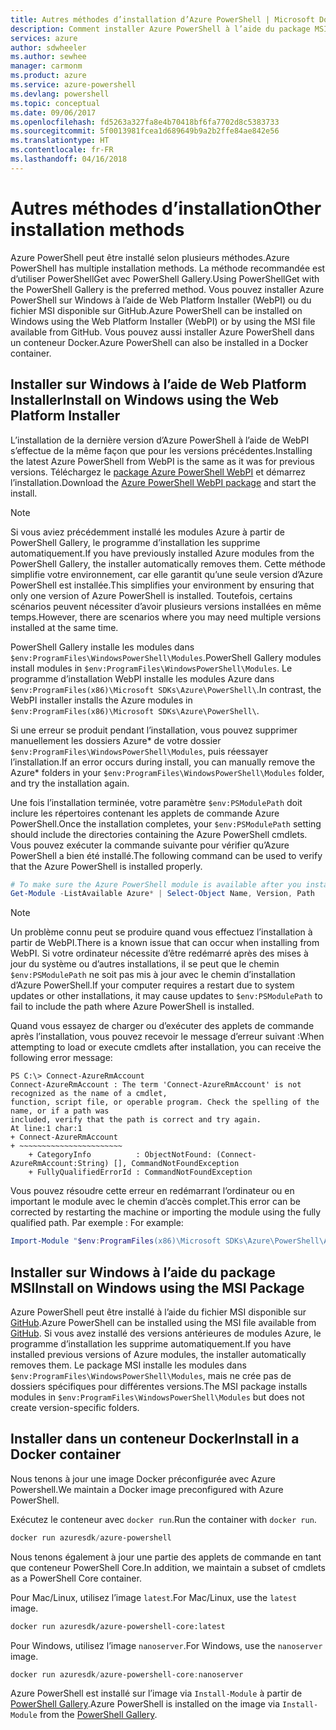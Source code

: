 ```yaml
---
title: Autres méthodes d’installation d’Azure PowerShell | Microsoft Docs
description: Comment installer Azure PowerShell à l’aide du package MSI ou de Web Platform Installer.
services: azure
author: sdwheeler
ms.author: sewhee
manager: carmonm
ms.product: azure
ms.service: azure-powershell
ms.devlang: powershell
ms.topic: conceptual
ms.date: 09/06/2017
ms.openlocfilehash: fd5263a327fa8e4b70418bf6fa7702d8c5383733
ms.sourcegitcommit: 5f0013981fcea1d689649b9a2b2ffe84ae842e56
ms.translationtype: HT
ms.contentlocale: fr-FR
ms.lasthandoff: 04/16/2018
---
```

# <a name="other-installation-methods"></a><span data-ttu-id="14add-103">Autres méthodes d’installation</span><span class="sxs-lookup"><span data-stu-id="14add-103">Other installation methods</span></span>

<span data-ttu-id="14add-104">Azure PowerShell peut être installé selon plusieurs méthodes.</span><span class="sxs-lookup"><span data-stu-id="14add-104">Azure PowerShell has multiple installation methods.</span></span> <span data-ttu-id="14add-105">La méthode recommandée est d’utiliser PowerShellGet avec PowerShell Gallery.</span><span class="sxs-lookup"><span data-stu-id="14add-105">Using PowerShellGet with the PowerShell Gallery is the preferred method.</span></span> <span data-ttu-id="14add-106">Vous pouvez installer Azure PowerShell sur Windows à l’aide de Web Platform Installer (WebPI) ou du fichier MSI disponible sur GitHub.</span><span class="sxs-lookup"><span data-stu-id="14add-106">Azure PowerShell can be installed on Windows using the Web Platform Installer (WebPI) or by using the MSI file available from GitHub.</span></span> <span data-ttu-id="14add-107">Vous pouvez aussi installer Azure PowerShell dans un conteneur Docker.</span><span class="sxs-lookup"><span data-stu-id="14add-107">Azure PowerShell can also be installed in a Docker container.</span></span>

## <a name="install-on-windows-using-the-web-platform-installer"></a><span data-ttu-id="14add-108">Installer sur Windows à l’aide de Web Platform Installer</span><span class="sxs-lookup"><span data-stu-id="14add-108">Install on Windows using the Web Platform Installer</span></span>

<span data-ttu-id="14add-109">L’installation de la dernière version d’Azure PowerShell à l’aide de WebPI s’effectue de la même façon que pour les versions précédentes.</span><span class="sxs-lookup"><span data-stu-id="14add-109">Installing the latest Azure PowerShell from WebPI is the same as it was for previous versions.</span></span>
<span data-ttu-id="14add-110">Téléchargez le [package Azure PowerShell WebPI](http://aka.ms/webpi-azps) et démarrez l’installation.</span><span class="sxs-lookup"><span data-stu-id="14add-110">Download the [Azure PowerShell WebPI package](http://aka.ms/webpi-azps) and start the install.</span></span>

> [!NOTE]
> <span data-ttu-id="14add-111">Si vous aviez précédemment installé les modules Azure à partir de PowerShell Gallery, le programme d’installation les supprime automatiquement.</span><span class="sxs-lookup"><span data-stu-id="14add-111">If you have previously installed Azure modules from the PowerShell Gallery, the installer automatically removes them.</span></span> <span data-ttu-id="14add-112">Cette méthode simplifie votre environnement, car elle garantit qu’une seule version d’Azure PowerShell est installée.</span><span class="sxs-lookup"><span data-stu-id="14add-112">This simplifies your environment by ensuring that only one version of Azure PowerShell is installed.</span></span> <span data-ttu-id="14add-113">Toutefois, certains scénarios peuvent nécessiter d’avoir plusieurs versions installées en même temps.</span><span class="sxs-lookup"><span data-stu-id="14add-113">However, there are scenarios where you may need multiple versions installed at the same time.</span></span>
>
> <span data-ttu-id="14add-114">PowerShell Gallery installe les modules dans `$env:ProgramFiles\WindowsPowerShell\Modules`.</span><span class="sxs-lookup"><span data-stu-id="14add-114">PowerShell Gallery modules install modules in `$env:ProgramFiles\WindowsPowerShell\Modules`.</span></span> <span data-ttu-id="14add-115">Le programme d’installation WebPI installe les modules Azure dans `$env:ProgramFiles(x86)\Microsoft SDKs\Azure\PowerShell\`.</span><span class="sxs-lookup"><span data-stu-id="14add-115">In contrast, the WebPI installer installs the Azure modules in `$env:ProgramFiles(x86)\Microsoft SDKs\Azure\PowerShell\`.</span></span>
>
> <span data-ttu-id="14add-116">Si une erreur se produit pendant l’installation, vous pouvez supprimer manuellement les dossiers Azure\* de votre dossier `$env:ProgramFiles\WindowsPowerShell\Modules`, puis réessayer l’installation.</span><span class="sxs-lookup"><span data-stu-id="14add-116">If an error occurs during install, you can manually remove the Azure\* folders in your `$env:ProgramFiles\WindowsPowerShell\Modules` folder, and try the installation again.</span></span>

<span data-ttu-id="14add-117">Une fois l’installation terminée, votre paramètre `$env:PSModulePath` doit inclure les répertoires contenant les applets de commande Azure PowerShell.</span><span class="sxs-lookup"><span data-stu-id="14add-117">Once the installation completes, your `$env:PSModulePath` setting should include the directories containing the Azure PowerShell cmdlets.</span></span> <span data-ttu-id="14add-118">Vous pouvez exécuter la commande suivante pour vérifier qu’Azure PowerShell a bien été installé.</span><span class="sxs-lookup"><span data-stu-id="14add-118">The following command can be used to verify that the Azure PowerShell is installed properly.</span></span>

```powershell
# To make sure the Azure PowerShell module is available after you install
Get-Module -ListAvailable Azure* | Select-Object Name, Version, Path
```

> [!NOTE]
> <span data-ttu-id="14add-119">Un problème connu peut se produire quand vous effectuez l’installation à partir de WebPI.</span><span class="sxs-lookup"><span data-stu-id="14add-119">There is a known issue that can occur when installing from WebPI.</span></span> <span data-ttu-id="14add-120">Si votre ordinateur nécessite d’être redémarré après des mises à jour du système ou d’autres installations, il se peut que le chemin `$env:PSModulePath` ne soit pas mis à jour avec le chemin d’installation d’Azure PowerShell.</span><span class="sxs-lookup"><span data-stu-id="14add-120">If your computer requires a restart due to system updates or other installations, it may cause updates to `$env:PSModulePath` to fail to include the path where Azure PowerShell is installed.</span></span>

<span data-ttu-id="14add-121">Quand vous essayez de charger ou d’exécuter des applets de commande après l’installation, vous pouvez recevoir le message d’erreur suivant :</span><span class="sxs-lookup"><span data-stu-id="14add-121">When attempting to load or execute cmdlets after installation, you can receive the following error message:</span></span>

```
PS C:\> Connect-AzureRmAccount
Connect-AzureRmAccount : The term 'Connect-AzureRmAccount' is not recognized as the name of a cmdlet,
function, script file, or operable program. Check the spelling of the name, or if a path was
included, verify that the path is correct and try again.
At line:1 char:1
+ Connect-AzureRmAccount
+ ~~~~~~~~~~~~~~~~~~~~~~~
    + CategoryInfo          : ObjectNotFound: (Connect-AzureRmAccount:String) [], CommandNotFoundException
    + FullyQualifiedErrorId : CommandNotFoundException
```

<span data-ttu-id="14add-122">Vous pouvez résoudre cette erreur en redémarrant l’ordinateur ou en important le module avec le chemin d’accès complet.</span><span class="sxs-lookup"><span data-stu-id="14add-122">This error can be corrected by restarting the machine or importing the module using the fully qualified path.</span></span> <span data-ttu-id="14add-123">Par exemple : </span><span class="sxs-lookup"><span data-stu-id="14add-123">For example:</span></span>

```powershell
Import-Module "$env:ProgramFiles(x86)\Microsoft SDKs\Azure\PowerShell\AzureRM.psd1"
```

## <a name="install-on-windows-using-the-msi-package"></a><span data-ttu-id="14add-124">Installer sur Windows à l’aide du package MSI</span><span class="sxs-lookup"><span data-stu-id="14add-124">Install on Windows using the MSI Package</span></span>

<span data-ttu-id="14add-125">Azure PowerShell peut être installé à l’aide du fichier MSI disponible sur [GitHub](https://aka.ms/azps-release).</span><span class="sxs-lookup"><span data-stu-id="14add-125">Azure PowerShell can be installed using the MSI file available from [GitHub](https://aka.ms/azps-release).</span></span> <span data-ttu-id="14add-126">Si vous avez installé des versions antérieures de modules Azure, le programme d’installation les supprime automatiquement.</span><span class="sxs-lookup"><span data-stu-id="14add-126">If you have installed previous versions of Azure modules, the installer automatically removes them.</span></span> <span data-ttu-id="14add-127">Le package MSI installe les modules dans `$env:ProgramFiles\WindowsPowerShell\Modules`, mais ne crée pas de dossiers spécifiques pour différentes versions.</span><span class="sxs-lookup"><span data-stu-id="14add-127">The MSI package installs modules in `$env:ProgramFiles\WindowsPowerShell\Modules` but does not create version-specific folders.</span></span>

## <a name="install-in-a-docker-container"></a><span data-ttu-id="14add-128">Installer dans un conteneur Docker</span><span class="sxs-lookup"><span data-stu-id="14add-128">Install in a Docker container</span></span>

<span data-ttu-id="14add-129">Nous tenons à jour une image Docker préconfigurée avec Azure Powershell.</span><span class="sxs-lookup"><span data-stu-id="14add-129">We maintain a Docker image preconfigured with Azure PowerShell.</span></span>

<span data-ttu-id="14add-130">Exécutez le conteneur avec `docker run`.</span><span class="sxs-lookup"><span data-stu-id="14add-130">Run the container with `docker run`.</span></span>

```powershell
docker run azuresdk/azure-powershell
```

<span data-ttu-id="14add-131">Nous tenons également à jour une partie des applets de commande en tant que conteneur PowerShell Core.</span><span class="sxs-lookup"><span data-stu-id="14add-131">In addition, we maintain a subset of cmdlets as a PowerShell Core container.</span></span>

<span data-ttu-id="14add-132">Pour Mac/Linux, utilisez l’image `latest`.</span><span class="sxs-lookup"><span data-stu-id="14add-132">For Mac/Linux, use the `latest` image.</span></span>

```bash
docker run azuresdk/azure-powershell-core:latest
```

<span data-ttu-id="14add-133">Pour Windows, utilisez l’image `nanoserver`.</span><span class="sxs-lookup"><span data-stu-id="14add-133">For Windows, use the `nanoserver` image.</span></span>

```powershell
docker run azuresdk/azure-powershell-core:nanoserver
```

<span data-ttu-id="14add-134">Azure PowerShell est installé sur l’image via `Install-Module` à partir de [PowerShell Gallery](https://www.powershellgallery.com/).</span><span class="sxs-lookup"><span data-stu-id="14add-134">Azure PowerShell is installed on the image via `Install-Module` from the [PowerShell Gallery](https://www.powershellgallery.com/).</span></span>
